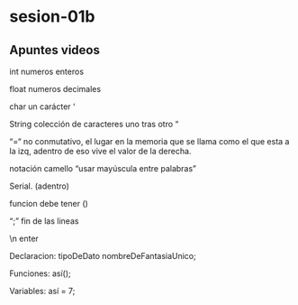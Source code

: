 # sesion-01b

## Apuntes videos

int numeros enteros

float numeros decimales

char un carácter  ‘

String colección de caracteres uno tras otro “

“=“ no conmutativo, el lugar en la memoria que se llama como el que esta a la izq, adentro de eso vive el valor de la derecha.

notación camello “usar mayúscula entre palabras”

Serial. (adentro)

funcion debe tener ()

“;” fin de las lineas

\n enter

Declaracion: tipoDeDato nombreDeFantasiaUnico;

Funciones: así();

Variables: así = 7;
